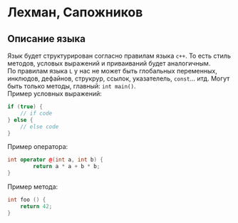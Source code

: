 # Лехман, Сапожников


## Описание языка

Язык будет структурирован согласно правилам языка `c++`. То есть стиль методов, условых выражений и приваиваний будет аналогичным.  
По правилам языка `L` у нас не может быть глобальных переменных, инклюдов, дефайнов, струкрур, ссылок, указателель, `const`... итд. Могут быть только методы, главный: `int main()`.  
Пример условных выражений:  
```c++
if (true) {
	// if code
} else {
	// else code
}
```
Пример оператора:  
```c++
int operator @(int a, int b) {
        return a * a + b * b;
}
```
Пример метода:  
```c++
int foo () {
	return 42;
}
```
